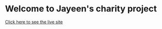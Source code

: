 # Welcome to Jayeen's charity project
[Click here to see the live site](https://jayeens-charity.netlify.app)